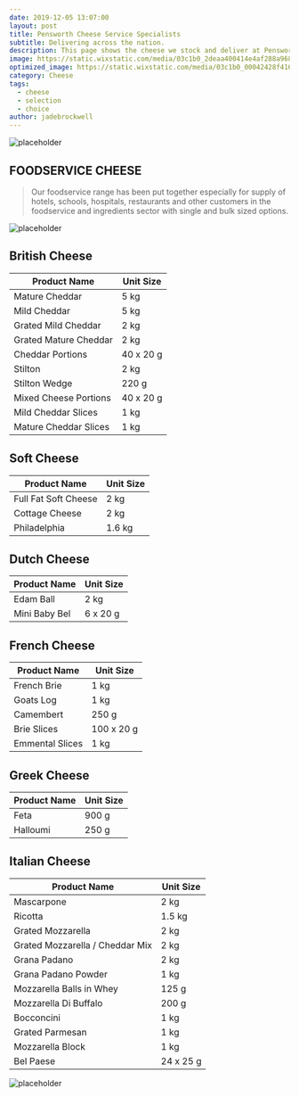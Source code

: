 ```yaml
---
date: 2019-12-05 13:07:00
layout: post
title: Pensworth Cheese Service Specialists
subtitle: Delivering across the nation.
description: This page shows the cheese we stock and deliver at Pensworth to your doorstep.
image: https://static.wixstatic.com/media/03c1b0_2deaa400414e4af288a968a84c26e64b~mv2.jpg/v1/fill/w_1189,h_300,al_c,q_80,usm_0.66_1.00_0.01/03c1b0_2deaa400414e4af288a968a84c26e64b~mv2.webp
optimized_image: https://static.wixstatic.com/media/03c1b0_00042428f4164e3f8bc1f0520ee524c3~mv2.jpg/v1/fill/w_476,h_211,al_c,q_80,usm_0.66_1.00_0.01/03c1b0_00042428f4164e3f8bc1f0520ee524c3~mv2.webp
category: Cheese
tags:
  - cheese
  - selection
  - choice
author: jadebrockwell
---
```


![placeholder](https://static.wixstatic.com/media/03c1b0_8f9e1df7f0d7476499603b7cca698034~mv2.png/v1/fill/w_283,h_78,al_c,q_80,usm_0.66_1.00_0.01/Pensworth%20New%20Logo.webp "Pensworth")

## FOODSERVICE CHEESE

> Our foodservice range has been put together especially for supply of hotels, schools, hospitals, restaurants and other customers in the foodservice and ingredients sector with single and bulk sized options.

![placeholder](https://static.wixstatic.com/media/03c1b0_175470a9079b41fda52172d58c9754c8~mv2_d_2792_1250_s_2.jpg/v1/fill/w_476,h_211,al_c,q_80,usm_0.66_1.00_0.01/03c1b0_175470a9079b41fda52172d58c9754c8~mv2_d_2792_1250_s_2.webp "Cheese")

## British Cheese

<table>
  <thead>
    <tr>
      <th> Product Name</th>
      <th>Unit Size</th>
    </tr>
  </thead>
  <tbody>
    <tr>
      <td>Mature Cheddar</td>
      <td>5 kg</td>
    </tr>
    <tr>
      <td>Mild Cheddar</td>
      <td>5 kg</td>
    </tr>
    <tr>
      <td>Grated Mild Cheddar</td>
      <td>2 kg</td>
    </tr>
     <tr>
      <td>Grated Mature Cheddar</td>
      <td>2 kg</td>
    </tr>
    <tr>
      <td>Cheddar Portions</td>
      <td>40 x 20 g</td>
    </tr>
    <tr>
      <td>Stilton</td>
      <td>2 kg </td>
    </tr>
    <tr>
      <td>Stilton Wedge</td>
      <td>220 g</td>
    </tr>
    <tr>
      <td>Mixed Cheese Portions</td>
      <td>40 x 20 g</td>
    </tr>
    <tr>
      <td>Mild Cheddar Slices</td>
      <td>1 kg</td>
    </tr>
    <tr>
      <td>Mature Cheddar Slices</td>
      <td>1 kg</td>
    </tr>
  </tbody>
</table>

## Soft Cheese

<table>
  <thead>
    <tr>
      <th> Product Name</th>
      <th>Unit Size</th>
    </tr>
  </thead>
  <tbody>
    <tr>
      <td>Full Fat Soft Cheese</td>
      <td>2 kg</td>
    </tr>
    <tr>
      <td>Cottage Cheese</td>
      <td>2 kg</td>
    </tr>
    <tr>
      <td>Philadelphia</td>
      <td>1.6 kg</td>
    </tr>
  </tbody>
</table>

## Dutch Cheese

<table>
  <thead>
    <tr>
      <th> Product Name</th>
      <th>Unit Size</th>
    </tr>
  </thead>
  <tbody>
    <tr>
      <td>Edam Ball</td>
      <td>2 kg</td>
    </tr>
    <tr>
      <td>Mini Baby Bel</td>
      <td>6 x 20 g</td>
    </tr>
  </tbody>
</table>

## French Cheese

<table>
  <thead>
    <tr>
      <th> Product Name</th>
      <th>Unit Size</th>
    </tr>
  </thead>
  <tbody>
    <tr>
      <td>French Brie</td>
      <td>1 kg</td>
    </tr>
    <tr>
      <td>Goats Log</td>
      <td>1 kg</td>
    </tr>
    <tr>
      <td>Camembert</td>
      <td>250 g</td>
    </tr>
     <tr>
      <td>Brie Slices</td>
      <td>100 x 20 g</td>
    </tr>
      <tr>
      <td>Emmental Slices</td>
      <td>1 kg</td>
    </tr>
  </tbody>
</table>

## Greek Cheese

<table>
  <thead>
    <tr>
      <th> Product Name</th>
      <th>Unit Size</th>
    </tr>
  </thead>
  <tbody>
    <tr>
      <td>Feta</td>
      <td>900 g</td>
    </tr>
    <tr>
      <td>Halloumi</td>
      <td>250 g</td>
    </tr>
  </tbody>
</table>

## Italian Cheese

<table>
  <thead>
    <tr>
      <th> Product Name</th>
      <th>Unit Size</th>
    </tr>
  </thead>
  <tbody>
    <tr>
      <td>Mascarpone</td>
      <td>2 kg</td>
    </tr>
    <tr>
      <td>Ricotta</td>
      <td>1.5 kg</td>
    </tr>
    <tr>
      <td>Grated Mozzarella</td>
      <td>2 kg</td>
    </tr>
    <tr>
      <td>Grated Mozzarella / Cheddar Mix</td>
      <td>2 kg</td>
    </tr>
    <tr>
      <td>Grana Padano</td>
      <td>2 kg</td>
    </tr>
    <tr>
      <td>Grana Padano Powder</td>
      <td>1 kg</td>
    </tr>
    <tr>
      <td>Mozzarella Balls in Whey</td>
      <td>125 g</td>
    </tr>
    <tr>
      <td>Mozzarella Di Buffalo</td>
      <td>200 g</td>
    </tr>
    <tr>
      <td>Bocconcini</td>
      <td>1 kg</td>
    </tr>
    <tr>
      <td>Grated Parmesan</td>
      <td>1 kg</td>
    </tr>
    <tr>
      <td>Mozzarella Block</td>
      <td>1 kg</td>
    </tr>
    <tr>
      <td>Bel Paese</td>
      <td>24 x 25 g</td>
    </tr>
  </tbody>
</table>

![placeholder](https://static.wixstatic.com/media/03c1b0_2deaa400414e4af288a968a84c26e64b~mv2.jpg/v1/fill/w_1189,h_300,al_c,q_80,usm_0.66_1.00_0.01/03c1b0_2deaa400414e4af288a968a84c26e64b~mv2.webp "Cheese")
